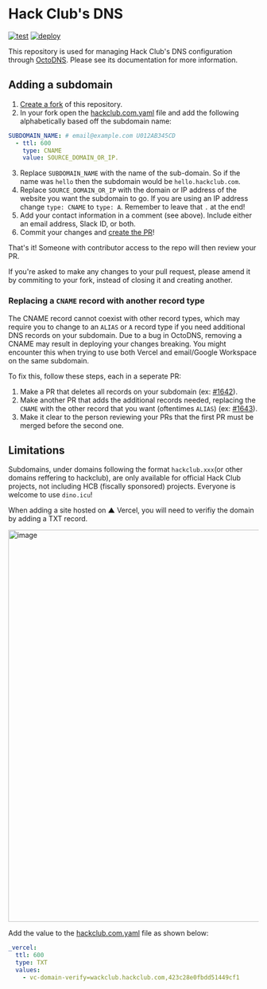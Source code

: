 # Hack Club's DNS

[![test](https://github.com/hackclub/dns/workflows/test/badge.svg)](https://github.com/hackclub/dns/actions?query=workflow%3Atest)
[![deploy](https://github.com/hackclub/dns/workflows/deploy/badge.svg)](https://github.com/hackclub/dns/actions?query=workflow%3Adeploy)

This repository is used for managing Hack Club's DNS configuration through [OctoDNS](https://github.com/github/octodns). Please see its documentation for more information.

## Adding a subdomain

1. [Create a fork](https://docs.github.com/en/free-pro-team@latest/github/getting-started-with-github/fork-a-repo) of this repository.
2. In your fork open the [hackclub.com.yaml](./hackclub.com.yaml) file and add the following alphabetically based off the subdomain name:

```yaml
SUBDOMAIN_NAME: # email@example.com U012AB345CD
  - ttl: 600
    type: CNAME
    value: SOURCE_DOMAIN_OR_IP.
```

3. Replace `SUBDOMAIN_NAME` with the name of the sub-domain. So if the name was `hello` then the subdomain would be `hello.hackclub.com`.
4. Replace `SOURCE_DOMAIN_OR_IP` with the domain or IP address of the website you want the subdomain to go. If you are using an IP address change `type: CNAME` to `type: A`. Remember to leave that `.` at the end!
5. Add your contact information in a comment (see above). Include either an email address, Slack ID, or both.
6. Commit your changes and [create the PR](https://docs.github.com/en/free-pro-team@latest/github/collaborating-with-issues-and-pull-requests/creating-a-pull-request-from-a-fork)!

That's it! Someone with contributor access to the repo will then review your PR.

If you're asked to make any changes to your pull request, please amend it by commiting to your fork, instead of closing it and creating another.

### Replacing a `CNAME` record with another record type

The CNAME record cannot coexist with other record types, which may require you to change to an `ALIAS` or `A` record type if you need additional DNS records on your subdomain. Due to a bug in OctoDNS, removing a CNAME may result in deploying your changes breaking. You might encounter this when trying to use both Vercel and email/Google Workspace on the same subdomain. 

To fix this, follow these steps, each in a seperate PR:

1. Make a PR that deletes all records on your subdomain (ex: [#1642](https://github.com/hackclub/dns/pull/1642)).
2. Make another PR that adds the additional records needed, replacing the `CNAME` with the other record that you want (oftentimes `ALIAS`) (ex: [#1643](https://github.com/hackclub/dns/pull/1643)).
3. Make it clear to the person reviewing your PRs that the first PR must be merged before the second one. 

## Limitations

Subdomains, under domains following the format `hackclub.xxx`(or other domains reffering to hackclub), are only available for official Hack Club projects, not including HCB (fiscally sponsored) projects. Everyone is welcome to use `dino.icu`!

When adding a site hosted on ▲ Vercel, you will need to verifiy the domain by adding a TXT record.

<img width="787" alt="image" src="https://user-images.githubusercontent.com/63619830/171483050-68d3123b-3b16-4293-b7f1-f5259f6d039b.png">

Add the value to the [hackclub.com.yaml](./hackclub.com.yaml) file as shown below:

```yaml
_vercel:
  ttl: 600
  type: TXT
  values:
    - vc-domain-verify=wackclub.hackclub.com,423c28e0fbdd51449cf1
 ```
